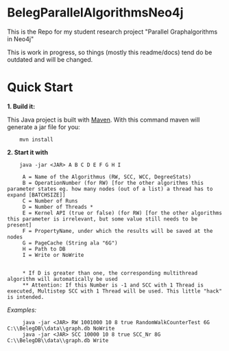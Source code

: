 # BelegParallelAlgorithmsNeo4j

This is the Repo for my student research project  "Parallel Graphalgorithms in Neo4j"

This is work in progress, so things (mostly this readme/docs) tend do be outdated and will be changed.

# Quick Start

**1. Build it:**

This Java project is built with [Maven](http://maven.apache.org).
With this command maven will generate a jar file for you:

        mvn install

**2. Start it with**

        java -jar <JAR> A B C D E F G H I 
        
         A = Name of the Algorithmus (RW, SCC, WCC, DegreeStats)
         B = OperationNumber (for RW) [for the other algorithms this parameter states eg. how many nodes (out of a list) a thread has to expand [BATCHSIZE]]
         C = Number of Runs
         D = Number of Threads *
         E = Kernel API (true or false) (for RW) [for the other algorithms this parameter is irrelevant, but some value still needs to be present]
         F = PropertyName, under which the results will be saved at the nodes
         G = PageCache (String ala "6G")
         H = Path to DB
         I = Write or NoWrite
         
         
         * If D is greater than one, the corresponding multithread algorithm will automatically be used 
         ** Attention: If this Number is -1 and SCC with 1 Thread is executed, Multistep SCC with 1 Thread will be used. This little "hack" is intended.
         
*Examples:*
           
         java -jar <JAR> RW 1001000 10 8 true RandomWalkCounterTest 6G C:\\BelegDB\\data\\graph.db NoWrite
         java -jar <JAR> SCC 10000 10 8 true SCC_Nr 8G C:\\BelegDB\\data\\graph.db Write
         